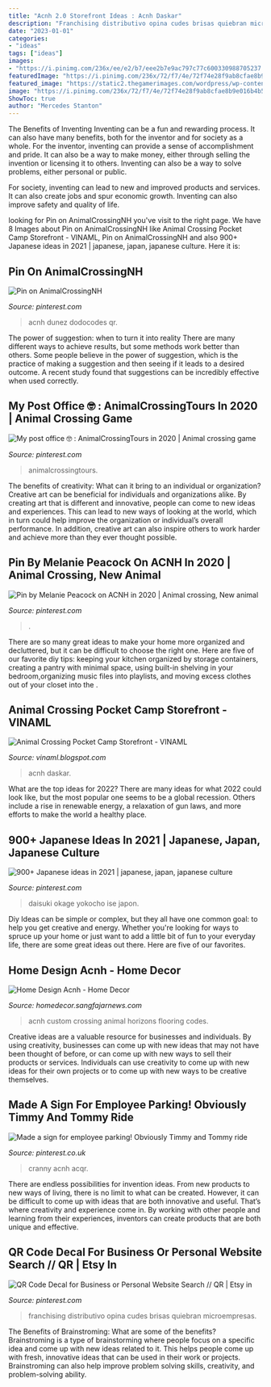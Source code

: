 ```yaml
---
title: "Acnh 2.0 Storefront Ideas : Acnh Daskar"
description: "Franchising distributivo opina cudes brisas quiebran microempresas"
date: "2023-01-01"
categories:
- "ideas"
tags: ["ideas"]
images:
- "https://i.pinimg.com/236x/ee/e2/b7/eee2b7e9ac797c77c600330988705237.jpg?nii=t"
featuredImage: "https://i.pinimg.com/236x/72/f7/4e/72f74e28f9ab8cfae8b9e016b4b5e1f0.jpg?nii=t"
featured_image: "https://static2.thegamerimages.com/wordpress/wp-content/uploads/2020/04/ACNH-custom-Flooring.jpg"
image: "https://i.pinimg.com/236x/72/f7/4e/72f74e28f9ab8cfae8b9e016b4b5e1f0.jpg?nii=t"
ShowToc: true
author: "Mercedes Stanton"
---
```



The Benefits of Inventing
Inventing can be a fun and rewarding process. It can also have many benefits, both for the inventor and for society as a whole.
For the inventor, inventing can provide a sense of accomplishment and pride. It can also be a way to make money, either through selling the invention or licensing it to others. Inventing can also be a way to solve problems, either personal or public.

For society, inventing can lead to new and improved products and services. It can also create jobs and spur economic growth. Inventing can also improve safety and quality of life.

	

		
looking for Pin on AnimalCrossingNH you've visit to the right page. We have 8 Images about Pin on AnimalCrossingNH like Animal Crossing Pocket Camp Storefront - VINAML, Pin on AnimalCrossingNH and also 900+ Japanese ideas in 2021 | japanese, japan, japanese culture. Here it is:
		
    
## Pin On AnimalCrossingNH

<img loading=lazy src="https://i.pinimg.com/736x/9a/45/80/9a4580ee70f6e9e07e65a3e976d04eee.jpg" onerror="this.onerror=null;this.src='https://tse2.mm.bing.net/th?id=OIP.dzU1v1Si2bopmD5CNlY_nQHaJP&amp;pid=15.1';" alt="Pin on AnimalCrossingNH">

_Source: pinterest.com_

>acnh dunez dodocodes qr. 

	

The power of suggestion: when to turn it into reality
There are many different ways to achieve results, but some methods work better than others. Some people believe in the power of suggestion, which is the practice of making a suggestion and then seeing if it leads to a desired outcome. A recent study found that suggestions can be incredibly effective when used correctly.

    
## My Post Office 🤓 : AnimalCrossingTours In 2020 | Animal Crossing Game

<img loading=lazy src="https://i.pinimg.com/originals/88/e0/b9/88e0b9cafce337869190a45d29c41bc2.png" onerror="this.onerror=null;this.src='https://tse2.mm.bing.net/th?id=OIP.XmCobk9uUgUW6MoToWS9igHaEK&amp;pid=15.1';" alt="My post office 🤓 : AnimalCrossingTours in 2020 | Animal crossing game">

_Source: pinterest.com_

>animalcrossingtours. 

	

The benefits of creativity: What can it bring to an individual or organization?
Creative art can be beneficial for individuals and organizations alike. By creating art that is different and innovative, people can come to new ideas and experiences. This can lead to new ways of looking at the world, which in turn could help improve the organization or individual’s overall performance. In addition, creative art can also inspire others to work harder and achieve more than they ever thought possible.

    
## Pin By Melanie Peacock On ACNH In 2020 | Animal Crossing, New Animal

<img loading=lazy src="https://i.pinimg.com/236x/ee/e2/b7/eee2b7e9ac797c77c600330988705237.jpg?nii=t" onerror="this.onerror=null;this.src='https://tse1.mm.bing.net/th?id=OIP.EwqlDE5-R6Dt2lFU-UyXfAAAAA&amp;pid=15.1';" alt="Pin by Melanie Peacock on ACNH in 2020 | Animal crossing, New animal">

_Source: pinterest.com_

>. 

	

There are so many great ideas to make your home more organized and decluttered, but it can be difficult to choose the right one. Here are five of our favorite diy tips: keeping your kitchen organized by storage containers, creating a pantry with minimal space, using built-in shelving in your bedroom,organizing music files into playlists, and moving excess clothes out of your closet into the .

    
## Animal Crossing Pocket Camp Storefront - VINAML

<img loading=lazy src="https://i.pinimg.com/originals/63/43/21/6343216614f191319da213e8d10b7e26.jpg" onerror="this.onerror=null;this.src='https://tse4.mm.bing.net/th?id=OIP._dWSiziQfOU9wJIYjWobcwHaEK&amp;pid=15.1';" alt="Animal Crossing Pocket Camp Storefront - VINAML">

_Source: vinaml.blogspot.com_

>acnh daskar. 

	

What are the top ideas for 2022?
There are many ideas for what 2022 could look like, but the most popular one seems to be a global recession. Others include a rise in renewable energy, a relaxation of gun laws, and more efforts to make the world a healthy place.

    
## 900+ Japanese Ideas In 2021 | Japanese, Japan, Japanese Culture

<img loading=lazy src="https://i.pinimg.com/236x/79/cb/53/79cb53f2774cfc59001079a6782f69bf--traditional-japanese-house-convinience-store.jpg" onerror="this.onerror=null;this.src='https://tse2.mm.bing.net/th?id=OIP.0PHTNnewHs7udAfcdDCQhgAAAA&amp;pid=15.1';" alt="900+ Japanese ideas in 2021 | japanese, japan, japanese culture">

_Source: pinterest.com_

>daisuki okage yokocho ise japon. 

	

Diy Ideas can be simple or complex, but they all have one common goal: to help you get creative and energy. Whether you're looking for ways to spruce up your home or just want to add a little bit of fun to your everyday life, there are some great ideas out there. Here are five of our favorites.

    
## Home Design Acnh - Home Decor

<img loading=lazy src="https://static2.thegamerimages.com/wordpress/wp-content/uploads/2020/04/ACNH-custom-Flooring.jpg" onerror="this.onerror=null;this.src='https://tse4.mm.bing.net/th?id=OIP.LgkFjRb0SbGaLGwv95aYMQHaD5&amp;pid=15.1';" alt="Home Design Acnh - Home Decor">

_Source: homedecor.sangfajarnews.com_

>acnh custom crossing animal horizons flooring codes. 

	

Creative ideas are a valuable resource for businesses and individuals. By using creativity, businesses can come up with new ideas that may not have been thought of before, or can come up with new ways to sell their products or services. Individuals can use creativity to come up with new ideas for their own projects or to come up with new ways to be creative themselves.

    
## Made A Sign For Employee Parking! Obviously Timmy And Tommy Ride

<img loading=lazy src="https://i.pinimg.com/236x/72/f7/4e/72f74e28f9ab8cfae8b9e016b4b5e1f0.jpg?nii=t" onerror="this.onerror=null;this.src='https://tse3.mm.bing.net/th?id=OIP.DaMZ6nEyfagEWrltm7RZ7QAAAA&amp;pid=15.1';" alt="Made a sign for employee parking! Obviously Timmy and Tommy ride">

_Source: pinterest.co.uk_

>cranny acnh acqr. 

	

There are endless possibilities for invention ideas. From new products to new ways of living, there is no limit to what can be created. However, it can be difficult to come up with ideas that are both innovative and useful. That’s where creativity and experience come in. By working with other people and learning from their experiences, inventors can create products that are both unique and effective.

    
## QR Code Decal For Business Or Personal Website Search // QR | Etsy In

<img loading=lazy src="https://i.pinimg.com/736x/ce/fa/f3/cefaf31f28f624d4b332cad12a043d0a.jpg" onerror="this.onerror=null;this.src='https://tse1.mm.bing.net/th?id=OIP.uHVq6_Ebkyeq4eWLsAAALAHaFR&amp;pid=15.1';" alt="QR Code Decal for Business or Personal Website Search // QR | Etsy in">

_Source: pinterest.com_

>franchising distributivo opina cudes brisas quiebran microempresas. 

	

The Benefits of Brainstroming: What are some of the benefits?
Brainstroming is a type of brainstorming where people focus on a specific idea and come up with new ideas related to it. This helps people come up with fresh, innovative ideas that can be used in their work or projects. Brainstroming can also help improve problem solving skills, creativity, and problem-solving ability.

